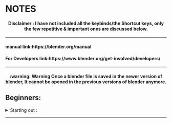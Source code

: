 # NOTES   
  
<h4 align="center"> Disclaimer : I have not included all the keybinds/the Shortcut keys, only the few repetitive & important ones are discussed below.</h4>  
  
 ---  
   
<h4 align="left"> manual link:https://blender.org/manual </h4>  

<h4 align="left"> For Developers link:https://www.blender.org/get-involved/developers/ </h4>  
  
---  
  
<h4 align="center">:warning: Warning Once a blender file is saved in the newer version of blender, It cannot be opened in the previous versions of blender anymore.</h4>   
  
  


<h2>Beginners:</h2>  
<details><summary>Starting out :</summary>  
<p>   

## 02/10/2021

- start by : moving objects, camera, light, check scene collections and other options on the home screen.  
- Comment: Objects appear whereever the 3D cursor is placed.  
- Toolbar Short cut : T  
- Add mesh: Any object to blended.  
- Its important to name things to remember, Also Name the groups/collections.  
- Objects in the scene collection is arranged in alphabetic order.  
- Using tab to switch between object and creation mode.
- Using the different view modes like 3D mode, Solid mode etc.

  
  
  

## 17/10/2021  
Making a glowing object -

- First create an object using add mesh/object.  
- Then Change world's properties by changing the world color to black to view the glowing effect more efficiently.  
- Then change the surface property to emission under the materials propeties and the desired color.  
- Changing the render property to glow and then manipulating the settings of it.
- Done  


## 23/10/2021  
Note:  

  
- to reset the cursor back to origin(0,0,0) press : **Shift+S** and then select **Cursor to the world origins option**  


## 09/01/2022  
Note 
 
 
- on the left side below select box we have the toolbar namely:  
  - Cursor : This function turns on select mode where when selected by mouse left click it will select the cursor where new objects can be created/inserted in the world.  
  - Move : This function turns on Move mode where the object selected can be moved specifically on it's x,y and z plane.  
  - Rotate : This function turns on the Rotate mode where the object selected can be rotated along the anotated rotational axis.  
  - Scale : to scale the size of the selected object
  - Transform : To change the size, location, rotation and more.
- **Pro Tip?** : Always apply the changes done to the object by pressing **Left CTRL + A** and select the respecting changes to apply. This will apply the changes and transform the object into an entirely new object with the modified changes. 
  


## 08/02/2022 
Note: Building a staircase ver. 01. by duplicating the stairs and rotating it.  

<img src="https://user-images.githubusercontent.com/76054109/154503291-10032622-f1b3-413c-b230-3ddf413082fc.png" width="256" height="144" /> 
 
  


## 15/02/2022 
Note: created a brick well by dupicating, rotating and resizing the cube and plane mesh.  

<img src="https://user-images.githubusercontent.com/76054109/154503478-8d5878ae-8b29-418f-8287-49371e26142f.png" width="256" height="144" />
  
  
## 21/02/2022 
Note: coloring the well project  

<img src="https://user-images.githubusercontent.com/76054109/155015681-6c5561b6-dcb7-4cc0-959f-0a8e8924a650.png" width="256" height="144" />


</details>
</p>
  
-----------------------------  

